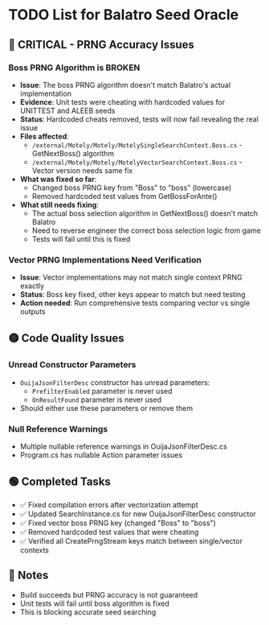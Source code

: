 # TODO List for Balatro Seed Oracle

## 🔴 CRITICAL - PRNG Accuracy Issues

### Boss PRNG Algorithm is BROKEN
- **Issue**: The boss PRNG algorithm doesn't match Balatro's actual implementation
- **Evidence**: Unit tests were cheating with hardcoded values for UNITTEST and ALEEB seeds
- **Status**: Hardcoded cheats removed, tests will now fail revealing the real issue
- **Files affected**:
  - `/external/Motely/Motely/MotelySingleSearchContext.Boss.cs` - GetNextBoss() algorithm
  - `/external/Motely/Motely/MotelyVectorSearchContext.Boss.cs` - Vector version needs same fix
- **What was fixed so far**:
  - Changed boss PRNG key from "Boss" to "boss" (lowercase)
  - Removed hardcoded test values from GetBossForAnte()
- **What still needs fixing**:
  - The actual boss selection algorithm in GetNextBoss() doesn't match Balatro
  - Need to reverse engineer the correct boss selection logic from game
  - Tests will fail until this is fixed

### Vector PRNG Implementations Need Verification
- **Issue**: Vector implementations may not match single context PRNG exactly
- **Status**: Boss key fixed, other keys appear to match but need testing
- **Action needed**: Run comprehensive tests comparing vector vs single outputs

## 🟡 Code Quality Issues

### Unread Constructor Parameters
- `OuijaJsonFilterDesc` constructor has unread parameters:
  - `PrefilterEnabled` parameter is never used
  - `OnResultFound` parameter is never used
- Should either use these parameters or remove them

### Null Reference Warnings
- Multiple nullable reference warnings in OuijaJsonFilterDesc.cs
- Program.cs has nullable Action parameter issues

## 🟢 Completed Tasks
- ✅ Fixed compilation errors after vectorization attempt
- ✅ Updated SearchInstance.cs for new OuijaJsonFilterDesc constructor
- ✅ Fixed vector boss PRNG key (changed "Boss" to "boss")
- ✅ Removed hardcoded test values that were cheating
- ✅ Verified all CreatePrngStream keys match between single/vector contexts

## 📝 Notes
- Build succeeds but PRNG accuracy is not guaranteed
- Unit tests will fail until boss algorithm is fixed
- This is blocking accurate seed searching